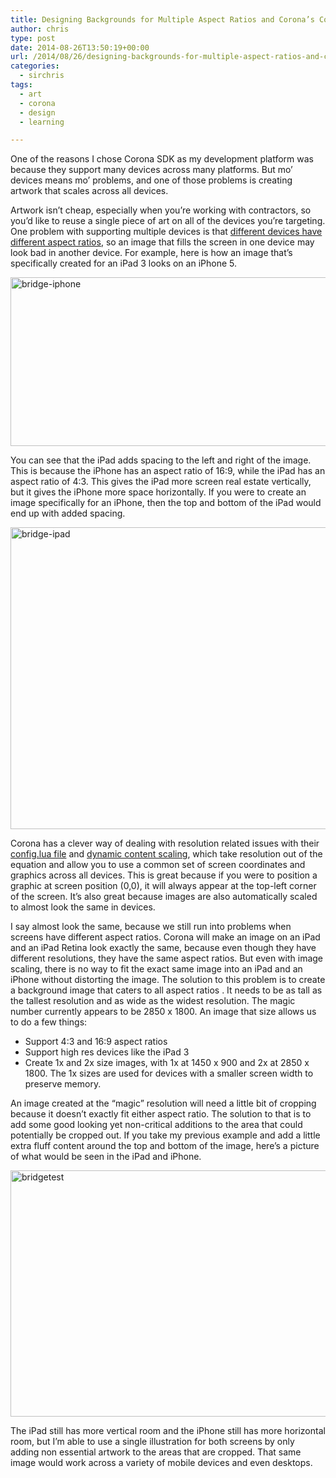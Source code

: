 ```yaml
---
title: Designing Backgrounds for Multiple Aspect Ratios and Corona’s Config.lua
author: chris
type: post
date: 2014-08-26T13:50:19+00:00
url: /2014/08/26/designing-backgrounds-for-multiple-aspect-ratios-and-coronas-config-lua/
categories:
  - sirchris
tags:
  - art
  - corona
  - design
  - learning

---
```

One of the reasons I chose Corona SDK as my development platform was because they support many devices across many platforms. But mo&#8217; devices means mo&#8217; problems, and one of those problems is creating artwork that scales across all devices.
<!--more-->

Artwork isn&#8217;t cheap, especially when you&#8217;re working with contractors, so you&#8217;d like to reuse a single piece of art on all of the devices you&#8217;re targeting. One problem with supporting multiple devices is that [different devices have different aspect ratios][1], so an image that fills the screen in one device may look bad in another device. For example, here is how an image that&#8217;s specifically created for an iPad 3 looks on an iPhone 5.

<div class="inlineimg">
  <img src="http://localhost:8888/wp-content/uploads/2014/08/bridge-iphone-1.png" alt="bridge-iphone" width="532" height="270" class="alignnone size-full wp-image-1054" srcset="http://localhost:8888/wp-content/uploads/2014/08/bridge-iphone-1.png 806w, http://localhost:8888/wp-content/uploads/2014/08/bridge-iphone-1-300x152.png 300w, http://localhost:8888/wp-content/uploads/2014/08/bridge-iphone-1-768x389.png 768w" sizes="(max-width: 532px) 100vw, 532px" />
</div>

You can see that the iPad adds spacing to the left and right of the image. This is because the iPhone has an aspect ratio of 16:9, while the iPad has an aspect ratio of 4:3. This gives the iPad more screen real estate vertically, but it gives the iPhone more space horizontally. If you were to create an image specifically for an iPhone, then the top and bottom of the iPad would end up with added spacing.

<div class="inlineimg">
  <img src="http://localhost:8888/wp-content/uploads/2014/08/bridge-ipad-1-1024x792.png" alt="bridge-ipad" width="625" height="483" class="alignnone size-large wp-image-1056" srcset="http://localhost:8888/wp-content/uploads/2014/08/bridge-ipad-1-1024x792.png 1024w, http://localhost:8888/wp-content/uploads/2014/08/bridge-ipad-1-300x232.png 300w, http://localhost:8888/wp-content/uploads/2014/08/bridge-ipad-1-768x594.png 768w, http://localhost:8888/wp-content/uploads/2014/08/bridge-ipad-1.png 1108w" sizes="(max-width: 625px) 100vw, 625px" />
</div>

Corona has a clever way of dealing with resolution related issues with their [config.lua file][2] and [dynamic content scaling][3], which take resolution out of the equation and allow you to use a common set of screen coordinates and graphics across all devices. This is great because if you were to position a graphic at screen position (0,0), it will always appear at the top-left corner of the screen. It&#8217;s also great because images are also automatically scaled to almost look the same in devices.

I say almost look the same, because we still run into problems when screens have different aspect ratios. Corona will make an image on an iPad and an iPad Retina look exactly the same, because even though they have different resolutions, they have the same aspect ratios. But even with image scaling, there is no way to fit the exact same image into an iPad and an iPhone without distorting the image. The solution to this problem is to create a background image that caters to all aspect ratios . It needs to be as tall as the tallest resolution and as wide as the widest resolution. The magic number currently appears to be 2850 x 1800. An image that size allows us to do a few things:

  * Support 4:3 and 16:9 aspect ratios
  * Support high res devices like the iPad 3
  * Create 1x and 2x size images, with 1x at 1450 x 900 and 2x at 2850 x 1800. The 1x sizes are used for devices with a smaller screen width to preserve memory.

An image created at the &#8220;magic&#8221; resolution will need a little bit of cropping because it doesn&#8217;t exactly fit either aspect ratio. The solution to that is to add some good looking yet non-critical additions to the area that could potentially be cropped out. If you take my previous example and add a little extra fluff content around the top and bottom of the image, here&#8217;s a picture of what would be seen in the iPad and iPhone.

<div class="inlineimg">
  <img src="http://localhost:8888/wp-content/uploads/2014/08/bridgetest-1-1024x646.jpg" alt="bridgetest" width="625" height="394" class="alignnone size-large wp-image-1049" />
</div>

The iPad still has more vertical room and the iPhone still has more horizontal room, but I&#8217;m able to use a single illustration for both screens by only adding non essential artwork to the areas that are cropped. That same image would work across a variety of mobile devices and even desktops.

 [1]: http://mediag.com/news/popular-screen-resolutions-designing-for-all/
 [2]: http://coronalabs.com/blog/2013/09/10/modernizing-the-config-lua/
 [3]: http://docs.coronalabs.com/guide/basics/configSettings/#dynamicscaling
